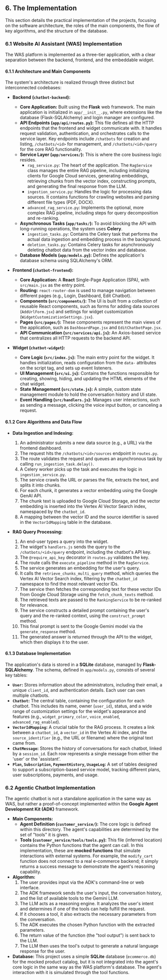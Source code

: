 ## 6. The Implementation

This section details the practical implementation of the projects, focusing on the software architecture, the roles of the main components, the flow of key algorithms, and the structure of the database.

### 6.1 Website AI Assistant (WAS) Implementation

The WAS platform is implemented as a three-tier application, with a clear separation between the backend, frontend, and the embeddable widget.

#### 6.1.1 Architecture and Main Components

The system's architecture is realized through three distinct but interconnected codebases:

*   **Backend (`chatbot-backend`):**
    *   **Core Application:** Built using the **Flask** web framework. The main application is initialized in `app/__init__.py`, where extensions like the database (Flask-SQLAlchemy) and login manager are configured.
    *   **API Endpoints (`app/api/routes.py`):** This file defines all the HTTP endpoints that the frontend and widget communicate with. It handles request validation, authentication, and orchestrates calls to the service layer. Key endpoints include `/chatbots` for creation and listing, `/chatbots/<id>` for management, and `/chatbots/<id>/query` for the core RAG functionality.
    *   **Service Layer (`app/services/`):** This is where the core business logic resides.
        *   `rag_service.py`: The heart of the application. The `RagService` class manages the entire RAG pipeline, including initializing clients for Google Cloud services, generating embeddings, retrieving chunks from the vector index, constructing prompts, and generating the final response from the LLM.
        *   `ingestion_service.py`: Handles the logic for processing data sources. It contains functions for crawling websites and parsing different file types (PDF, DOCX).
        *   `advanced_rag_service.py`: Implements the optional, more complex RAG pipeline, including steps for query decomposition and re-ranking.
    *   **Asynchronous Tasks (`app/tasks/`):** To avoid blocking the API with long-running operations, the system uses **Celery**.
        *   `ingestion_tasks.py`: Contains the Celery task that performs the actual data ingestion and embedding process in the background.
        *   `deletion_tasks.py`: Contains Celery tasks for asynchronously deleting chatbot data from the vector index and database.
    *   **Database Models (`app/models.py`):** Defines the application's database schema using SQLAlchemy's ORM.

*   **Frontend (`chatbot-frontend`):**
    *   **Core Application:** A **React** Single-Page Application (SPA), with `src/main.jsx` as the entry point.
    *   **Routing:** `react-router-dom` is used to manage navigation between different pages (e.g., Login, Dashboard, Edit Chatbot).
    *   **Components (`src/components/`):** The UI is built from a collection of reusable React components, such as forms for adding data sources (`AddUrlForm.jsx`) and settings for widget customization (`WidgetCustomizationSettings.jsx`).
    *   **Pages (`src/pages/`):** These components represent the main views of the application, such as `DashboardPage.jsx` and `EditChatbotPage.jsx`.
    *   **API Communication (`src/services/api.js`):** An Axios-based service that centralizes all HTTP requests to the backend API.

*   **Widget (`chatbot-widget`):**
    *   **Core Logic (`src/index.js`):** The main entry point for the widget. It handles initialization, reads configuration from the `data-` attributes on the script tag, and sets up event listeners.
    *   **UI Management (`src/ui.js`):** Contains the functions responsible for creating, showing, hiding, and updating the HTML elements of the chat widget.
    *   **State Management (`src/state.js`):** A simple, custom state management module to hold the conversation history and UI state.
    *   **Event Handling (`src/handlers.js`):** Manages user interactions, such as sending a message, clicking the voice input button, or canceling a request.

#### 6.1.2 Core Algorithms and Data Flow

*   **Data Ingestion and Indexing:**
    1.  An administrator submits a new data source (e.g., a URL) via the frontend dashboard.
    2.  The request hits the `/chatbots/<id>/sources` endpoint in `routes.py`.
    3.  The route validates the request and queues an asynchronous task by calling `run_ingestion_task.delay()`.
    4.  A Celery worker picks up the task and executes the logic in `ingestion_service.py`.
    5.  The service crawls the URL or parses the file, extracts the text, and splits it into chunks.
    6.  For each chunk, it generates a vector embedding using the Google GenAI API.
    7.  The chunk text is uploaded to Google Cloud Storage, and the vector embedding is inserted into the Vertex AI Vector Search index, namespaced by the `chatbot_id`.
    8.  A mapping between the vector ID and the source identifier is saved in the `VectorIdMapping` table in the database.

*   **RAG Query Processing:**
    1.  An end-user types a query into the widget.
    2.  The widget's `handlers.js` sends the query to the `/chatbots/<id>/query` endpoint, including the chatbot's API key.
    3.  The `@require_api_key` decorator in `routes.py` validates the key.
    4.  The route calls the `execute_pipeline` method in the `RagService`.
    5.  The service generates an embedding for the user's query.
    6.  It calls the `retrieve_chunks_multi_query` method, which queries the Vertex AI Vector Search index, filtering by the `chatbot_id` namespace to find the most relevant vector IDs.
    7.  The service then fetches the corresponding text for these vector IDs from Google Cloud Storage using the `fetch_chunk_texts` method.
    8.  The retrieved texts are passed to the `RankingService` to be re-ranked for relevance.
    9.  The service constructs a detailed prompt containing the user's query and the re-ranked context, using the `construct_prompt` method.
    10. This final prompt is sent to the Google Gemini model via the `generate_response` method.
    11. The generated answer is returned through the API to the widget, which then displays it to the user.

#### 6.1.3 Database Implementation

The application's data is stored in a **SQLite** database, managed by **Flask-SQLAlchemy**. The schema, defined in `app/models.py`, consists of several key tables:

*   **`User`:** Stores information about the administrators, including their email, a unique `client_id`, and authentication details. Each user can own multiple chatbots.
*   **`Chatbot`:** The central table, containing the configuration for each chatbot. This includes its name, owner (`user_id`), status, and a wide range of customization settings for the widget's appearance and features (e.g., `widget_primary_color`, `voice_enabled`, `advanced_rag_enabled`).
*   **`VectorIdMapping`:** A crucial table for the RAG process. It creates a link between a `chatbot_id`, a `vector_id` in the Vertex AI index, and the `source_identifier` (e.g., the URL or filename) where the original text came from.
*   **`ChatMessage`:** Stores the history of conversations for each chatbot, linked by a `session_id`. Each row represents a single message from either the 'user' or the 'assistant'.
*   **`Plan`, `Subscription`, `PaymentHistory`, `UsageLog`:** A set of tables designed to support a subscription-based service model, tracking different plans, user subscriptions, payments, and usage.

### 6.2 Agentic Chatbot Implementation

The agentic chatbot is not a standalone application in the same way as WAS, but rather a proof-of-concept implemented within the **Google Agent Development Kit (ADK)** framework.

*   **Main Components:**
    *   **Agent Definition (`customer_service/`):** The core logic is defined within this directory. The agent's capabilities are determined by the set of "tools" it is given.
    *   **Tools (`customer_service/tools/tools.py`):** This file (inferred location) contains the Python functions that the agent can call. In this implementation, these are **mocked functions** that simulate interactions with external systems. For example, the `modify_cart` function does not connect to a real e-commerce backend; it simply returns a success message to demonstrate the agent's reasoning capability.
*   **Algorithm:**
    1.  The user provides input via the ADK's command-line or web interface.
    2.  The ADK framework sends the user's input, the conversation history, and the list of available tools to the Gemini LLM.
    3.  The LLM acts as a reasoning engine. It analyzes the user's intent and determines if one of the tools can help fulfill the request.
    4.  If it chooses a tool, it also extracts the necessary parameters from the conversation.
    5.  The ADK executes the chosen Python function with the extracted parameters.
    6.  The return value of the function (the "tool output") is sent back to the LLM.
    7.  The LLM then uses the tool's output to generate a natural language response for the user.
*   **Database:** This project uses a simple **SQLite** database (`ecommerce.db`) for the mocked product catalog, but it is not integrated into the agent's core logic in the same way as the WAS platform's database. The agent's interaction with it is simulated through the tool functions.
